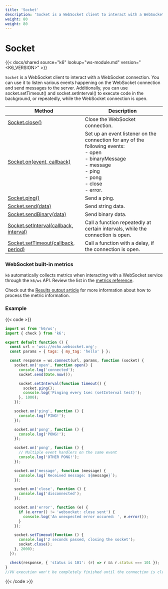 ```yaml
---
title: 'Socket'
description: 'Socket is a WebSocket client to interact with a WebSocket connection.'
weight: 80
weight: 80
---
```


# Socket

{{< docs/shared source="k6" lookup="ws-module.md" version="<K6_VERSION>" >}}

`Socket` is a WebSocket client to interact with a WebSocket connection. You can use it to listen various events happening on the WebSocket connection and send messages to the server. Additionally, you can use socket.setTimeout() and socket.setInterval() to execute code in the background, or repeatedly, while the WebSocket connection is open.

| Method                                                                                                                            | Description                                                                                                                                                                    |
| --------------------------------------------------------------------------------------------------------------------------------- | ------------------------------------------------------------------------------------------------------------------------------------------------------------------------------ |
| [Socket.close()](https://grafana.com/docs/k6/<K6_VERSION>/javascript-api/k6-ws/socket/socket-close)                               | Close the WebSocket connection.                                                                                                                                                |
| [Socket.on(event, callback)](https://grafana.com/docs/k6/<K6_VERSION>/javascript-api/k6-ws/socket/socket-on)                      | Set up an event listener on the connection for any of the following events:<br />- open<br />- binaryMessage<br />- message<br />- ping<br />- pong<br />- close<br />- error. |
| [Socket.ping()](https://grafana.com/docs/k6/<K6_VERSION>/javascript-api/k6-ws/socket/socket-ping)                                 | Send a ping.                                                                                                                                                                   |
| [Socket.send(data)](https://grafana.com/docs/k6/<K6_VERSION>/javascript-api/k6-ws/socket/socket-send)                             | Send string data.                                                                                                                                                              |
| [Socket.sendBinary(data)](https://grafana.com/docs/k6/<K6_VERSION>/javascript-api/k6-ws/socket/socket-sendbinary)                 | Send binary data.                                                                                                                                                              |
| [Socket.setInterval(callback, interval)](https://grafana.com/docs/k6/<K6_VERSION>/javascript-api/k6-ws/socket/socket-setinterval) | Call a function repeatedly at certain intervals, while the connection is open.                                                                                                 |
| [Socket.setTimeout(callback, period)](https://grafana.com/docs/k6/<K6_VERSION>/javascript-api/k6-ws/socket/socket-settimeout)     | Call a function with a delay, if the connection is open.                                                                                                                       |

### WebSocket built-in metrics

`k6` automatically collects metrics when interacting with a WebSocket service through the `k6/ws` API.
Review the list in the [metrics reference](https://grafana.com/docs/k6/<K6_VERSION>/using-k6/metrics/reference#websockets).

Check out the [Results output article](https://grafana.com/docs/k6/<K6_VERSION>/get-started/results-output) for more information about how to process the metric information.

### Example

{{< code >}}

```javascript
import ws from 'k6/ws';
import { check } from 'k6';

export default function () {
  const url = 'wss://echo.websocket.org';
  const params = { tags: { my_tag: 'hello' } };

  const response = ws.connect(url, params, function (socket) {
    socket.on('open', function open() {
      console.log('connected');
      socket.send(Date.now());

      socket.setInterval(function timeout() {
        socket.ping();
        console.log('Pinging every 1sec (setInterval test)');
      }, 1000);
    });

    socket.on('ping', function () {
      console.log('PING!');
    });

    socket.on('pong', function () {
      console.log('PONG!');
    });

    socket.on('pong', function () {
      // Multiple event handlers on the same event
      console.log('OTHER PONG!');
    });

    socket.on('message', function (message) {
      console.log(`Received message: ${message}`);
    });

    socket.on('close', function () {
      console.log('disconnected');
    });

    socket.on('error', function (e) {
      if (e.error() != 'websocket: close sent') {
        console.log('An unexpected error occured: ', e.error());
      }
    });

    socket.setTimeout(function () {
      console.log('2 seconds passed, closing the socket');
      socket.close();
    }, 2000);
  });

  check(response, { 'status is 101': (r) => r && r.status === 101 });
}
//VU execution won't be completely finished until the connection is closed.
```

{{< /code >}}
